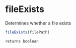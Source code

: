 # fileExists

Determines whether a file exists

```javascript
fileExists(filePath)
```

```javascript
returns boolean
```
